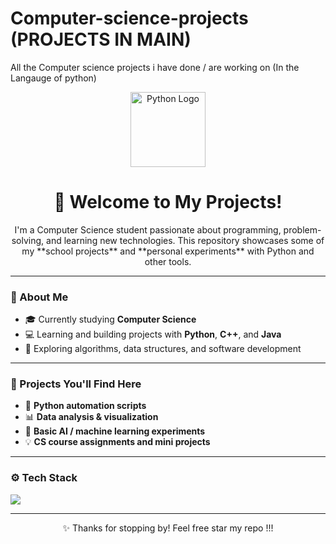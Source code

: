 # Computer-science-projects (PROJECTS IN MAIN)
All the Computer science projects i have done / are working on (In the Langauge of python)

<!-- README.md -->

<p align="center">
  <img src="https://upload.wikimedia.org/wikipedia/commons/c/c3/Python-logo-notext.svg" alt="Python Logo" width="120">
</p>

<h1 align="center">👋 Welcome to My Projects!</h1>

<p align="center">
  I'm a Computer Science student passionate about programming, problem-solving, and learning new technologies.  
  This repository showcases some of my **school projects** and **personal experiments** with Python and other tools.
</p>

---

### 🧠 About Me
- 🎓 Currently studying **Computer Science**
- 💻 Learning and building projects with **Python**, **C++**, and **Java**
- 🚀 Exploring algorithms, data structures, and software development

---

### 🧩 Projects You'll Find Here
- 🐍 **Python automation scripts**
- 📊 **Data analysis & visualization**
- 🤖 **Basic AI / machine learning experiments**
- 💡 **CS course assignments and mini projects**

---

### ⚙️ Tech Stack
<p>
  <img src="https://img.shields.io/badge/Python-3776AB?style=for-the-badge&logo=python&logoColor=white"/>

</p>

---

<p align="center">
  ✨ Thanks for stopping by! Feel free star my repo !!!
</p>
